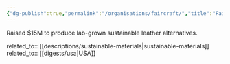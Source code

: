```yaml
---
{"dg-publish":true,"permalink":"/organisations/faircraft/","title":"Faircraft"}
---
```



Raised $15M to produce lab-grown sustainable leather alternatives.

related_to:: [[descriptions/sustainable-materials\|sustainable-materials]]
related_to:: [[digests/usa\|USA]]
